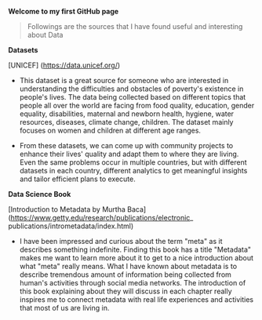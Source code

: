 **Welcome to my first GitHub page** 

> Followings are the sources that I have found useful and interesting about Data

**Datasets** 

[UNICEF] (https://data.unicef.org/)  

- This dataset is a great source for someone who are interested in understanding the
  difficulties and obstacles of poverty's existence in people's lives. The data
  being collected based on different topics that people all over the world are
  facing from food quality, education, gender equality, disabilities, maternal and
  newborn health, hygiene, water resources, diseases, climate change, children.
  The dataset mainly focuses on women and children at different age ranges.

- From these datasets, we can come up with community projects to enhance their lives'
  quality and adapt them to where they are living. Even the same problems occur in
  multiple countries, but with different datasets in each country, different analytics
  to get meaningful insights and tailor efficient plans to execute.

**Data Science Book**

  [Introduction to Metadata by Murtha Baca]
  (https://www.getty.edu/research/publications/electronic_
  publications/intrometadata/index.html)

- I have been impressed and curious about the term "meta" as it describes something
  indefinite. Finding this book has a title "Metadata" makes me want to learn more
  about it to get to a nice introduction about what "meta" really means. What I have
  known about metadata is to describe tremendous amount of information being collected
  from human's activities through social media networks. The introduction of this book
  explaining about they will discuss in each chapter really inspires me to connect metadata
  with real life experiences and activities that most of us are living in. 
 	


